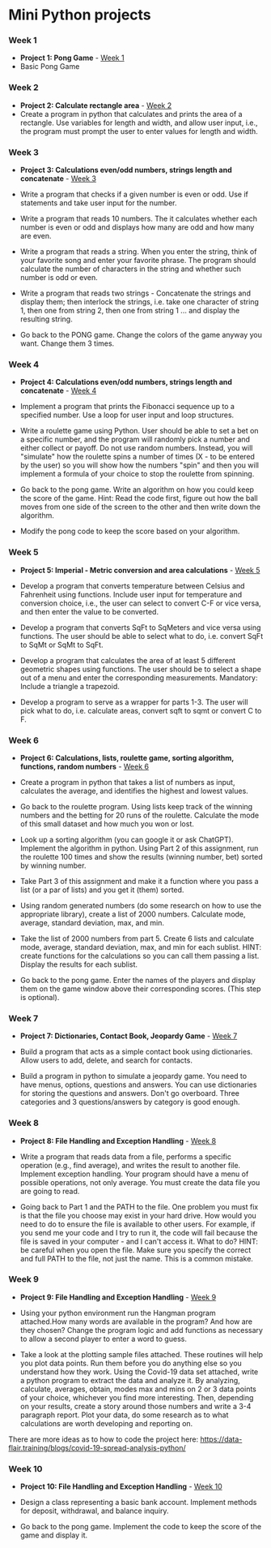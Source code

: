 # Mini Python projects

### Week 1

- **Project 1: Pong Game** - [Week 1](https://github.com/lindakovacs/python_cs1/tree/main/week1)
- Basic Pong Game

### Week 2

- **Project 2: Calculate rectangle area** - [Week 2](https://github.com/lindakovacs/python_cs1/tree/main/week2)
- Create a program in python that calculates and prints the area of a rectangle. Use variables for length and width, and allow user input, i.e., the program must prompt the user to enter values for length and width.

### Week 3

- **Project 3: Calculations even/odd numbers, strings length and concatenate** - [Week 3](https://github.com/lindakovacs/python_cs1/tree/main/week3)
- Write a program that checks if a given number is even or odd. Use if statements and take user input for the number.

- Write a program that reads 10 numbers. The it calculates whether each number is even or odd and displays how many are odd and how many are even.

- Write a program that reads a string. When you enter the string, think of your favorite song and enter your favorite phrase. The program should calculate the number of characters in the string and whether such number is odd or even.

- Write a program that reads two strings - Concatenate the strings and display them; then interlock the strings, i.e. take one character of string 1, then one from string 2, then one from string 1 ... and display the resulting string.

- Go back to the PONG game. Change the colors of the game anyway you want. Change them 3 times.

### Week 4

- **Project 4: Calculations even/odd numbers, strings length and concatenate** - [Week 4](https://github.com/lindakovacs/python_cs1/tree/main/week4)
- Implement a program that prints the Fibonacci sequence up to a specified number. Use a loop for user input and loop structures.

- Write a roulette game using Python. User should be able to set a bet on a specific number, and the program will randomly pick a number and either collect or payoff. Do not use random numbers. Instead, you will "simulate" how the roulette spins a number of times (X - to be entered by the user) so you will show how the numbers "spin" and then you will implement a formula of your choice to stop the roulette from spinning.

- Go back to the pong game. Write an algorithm on how you could keep the score of the game. Hint: Read the code first, figure out how the ball moves from one side of the screen to the other and then write down the algorithm.

- Modify the pong code to keep the score based on your algorithm.

### Week 5

- **Project 5: Imperial - Metric conversion and area calculations** - [Week 5](https://github.com/lindakovacs/python_cs1/tree/main/week5)
- Develop a program that converts temperature between Celsius and Fahrenheit using functions. Include user input for temperature and conversion choice, i.e., the user can select to convert C-F or vice versa, and then enter the value to be converted.

- Develop a program that converts SqFt to SqMeters and vice versa using functions. The user should be able to select what to do, i.e. convert SqFt to SqMt or SqMt to SqFt.

- Develop a program that calculates the area of at least 5 different geometric shapes using functions. The user should be to select a shape out of a menu and enter the corresponding measurements. Mandatory: Include a triangle a trapezoid.

- Develop a program to serve as a wrapper for parts 1-3. The user will pick what to do, i.e. calculate areas, convert sqft to sqmt or convert C to F.

### Week 6

- **Project 6: Calculations, lists, roulette game, sorting algorithm, functions, random numbers** - [Week 6](https://github.com/lindakovacs/python_cs1/tree/main/week6)
- Create a program in python that takes a list of numbers as input, calculates the average, and identifies the highest and lowest values.

- Go back to the roulette program. Using lists keep track of the winning numbers and the betting for 20 runs of the roulette. Calculate the mode of this small dataset and how much you won or lost.

- Look up a sorting algorithm (you can google it or ask ChatGPT). Implement the algorithm in python. Using Part 2 of this assignment, run the roulette 100 times and show the results (winning number, bet) sorted by winning number.

- Take Part 3 of this assignment and make it a function where you pass a list (or a par of lists) and you get it (them) sorted.

- Using random generated numbers (do some research on how to use the appropriate library), create a list of 2000 numbers. Calculate mode, average, standard deviation, max, and min.

- Take the list of 2000 numbers from part 5. Create 6 lists and calculate mode, average, standard deviation, max, and min for each sublist. HINT: create functions for the calculations so you can call them passing a list. Display the results for each sublist.

- Go back to the pong game. Enter the names of the players and display them on the game window above their corresponding scores. (This step is optional).

### Week 7

- **Project 7: Dictionaries, Contact Book, Jeopardy Game** - [Week 7](https://github.com/lindakovacs/python_cs1/tree/main/week7)
- Build a program that acts as a simple contact book using dictionaries. Allow users to add, delete, and search for contacts.

- Build a program in python to simulate a jeopardy game. You need to have menus, options, questions and answers. You can use dictionaries for storing the questions and answers. Don't go overboard. Three categories and 3 questions/answers by category is good enough.

### Week 8

- **Project 8: File Handling and Exception Handling** - [Week 8](https://github.com/lindakovacs/python_cs1/tree/main/week8)

- Write a program that reads data from a file, performs a specific operation (e.g., find average), and writes the result to another file. Implement exception handling. Your program should have a menu of possible operations, not only average. You must create the data file you are going to read.

- Going back to Part 1 and the PATH to the file. One problem you must fix is that the file you choose may exist in your hard drive. How would you need to do to ensure the file is available to other users. For example, if you send me your code and I try to run it, the code will fail because the file is saved in your computer - and I can't access it. What to do?
HINT: be careful when you open the file. Make sure you specify the correct and full PATH to the file, not just the name. This is a common mistake.

### Week 9

- **Project 9: File Handling and Exception Handling** - [Week 9](https://github.com/lindakovacs/python_cs1/tree/main/week9)

- Using your python environment run the Hangman program attached.How many words are available in the program? And how are they chosen?
Change the program logic and add functions as necessary to allow a second player to enter a word to guess.

- Take a look at the plotting sample files attached. These routines will help you plot data points. Run them before you do anything else so you understand how they work.
Using the Covid-19 data set attached, write a python program to extract the data and analyze it. By analyzing, calculate, averages, obtain, modes max and mins on 2 or 3 data points of your choice, whichever you find more interesting.
Then, depending on your results, create a story around those numbers and write a 3-4 paragraph report.
Plot your data, do some research as to what calculations are worth developing and reporting on.

There are more ideas as to how to code the project here: https://data-flair.training/blogs/covid-19-spread-analysis-python/

### Week 10

- **Project 10: File Handling and Exception Handling** - [Week 10](https://github.com/lindakovacs/python_cs1/tree/main/week10)

- Design a class representing a basic bank account. Implement methods for deposit, withdrawal, and balance inquiry.

- Go back to the pong game. Implement the code to keep the score of the game and display it.